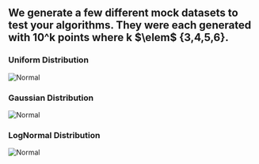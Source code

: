 ## We generate a few different mock datasets to test your algorithms. They were each generated with 10^k points where k $\elem$ {3,4,5,6}. 

### Uniform Distribution

![Normal](/Tests/uniform/out.gif)

### Gaussian Distribution

![Normal](/Tests/gaussian/out.gif)

### LogNormal Distribution

![Normal](/Tests/lognormal/out.gif)
